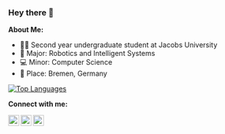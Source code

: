 ### Hey there 👋

**About Me:**
- 👨‍💻 Second year undergraduate student at Jacobs University
- 🤖 Major: Robotics and Intelligent Systems 
- 💻 Minor: Computer Science
- 📍 Place: Bremen, Germany

[![Top Languages](https://github-readme-stats.vercel.app/api/top-langs/?username=nayan-pradhan&layout=compact&hide=html)](https://github.com/anuraghazra/github-readme-stats)

<!---
Here are some ideas to get you started:

- 🔭 I’m currently working on ...
- 🌱 I’m currently learning ...
- 👯 I’m looking to collaborate on ...
- 🤔 I’m looking for help with ...
- 💬 Ask me about ...
- 📫 How to reach me: ...
- 😄 Pronouns: ...
- ⚡ Fun fact: ...
-->

**Connect with me:**

<a href="https://linkedin.com/in/nayanpradhan">
  <img align="left" alt="Nayan's LinkedIn" width="22px" src="https://cdn.jsdelivr.net/npm/simple-icons@v3/icons/linkedin.svg" />
</a>
<a href="mailto:nayan.pradhan@hotmail.com">
  <img align="left" alt="Nayan's Email" width="22px" src="https://cdn.jsdelivr.net/npm/simple-icons@3.13.0/icons/mail-dot-ru.svg" />
</a>
<a href="https://github.com/nayan-pradhan">
  <img align="left" alt="Nayan's Github" width="22px" src="https://cdn.jsdelivr.net/npm/simple-icons@v3/icons/github.svg" />
</a>
<!---
<a href="https://www.facebook.com/nayan.pradhan.92/">
  <img align="left" alt="Nayan's Facebook" width="22px" src="https://cdn.jsdelivr.net/npm/simple-icons@v3/icons/facebook.svg" />
</a>
-->
